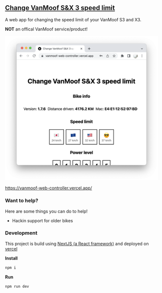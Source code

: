 ## [Change VanMoof S&X 3 speed limit](https://vanmoof-web-controller.vercel.app/)

A web app for changing the speed limit of your VanMoof S3 and X3.

**NOT** an offical VanMoof service/product!

![preview](public/screenshot_light.png?raw=true "preview")

https://vanmoof-web-controller.vercel.app/

### Want to help?

Here are some things you can do to help!

- Hackin support for older bikes

### Development

This project is build using [NextJS (a React framework)](https://nextjs.org) and deployed on [vercel](https://vercel.com)

**Install**

```sh
npm i
```

**Run**

```sh
npm run dev
```
